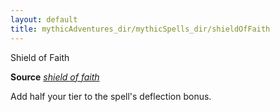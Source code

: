 ```yaml
---
layout: default
title: mythicAdventures_dir/mythicSpells_dir/shieldOfFaith
---
```

Shield of Faith

**Source** [_shield of faith_](spells_dir/shieldOfFaith#_shield-of-faith)

Add half your tier to the spell's deflection bonus.

